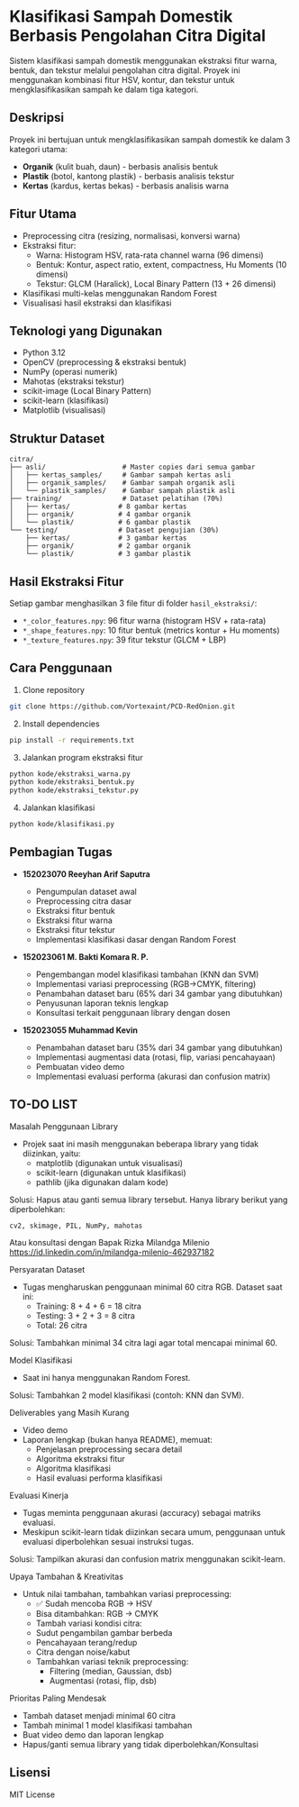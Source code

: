 # Klasifikasi Sampah Domestik Berbasis Pengolahan Citra Digital

Sistem klasifikasi sampah domestik menggunakan ekstraksi fitur warna, bentuk, dan tekstur melalui pengolahan citra digital. Proyek ini menggunakan kombinasi fitur HSV, kontur, dan tekstur untuk mengklasifikasikan sampah ke dalam tiga kategori.

## Deskripsi

Proyek ini bertujuan untuk mengklasifikasikan sampah domestik ke dalam 3 kategori utama:
- **Organik** (kulit buah, daun) - berbasis analisis bentuk
- **Plastik** (botol, kantong plastik) - berbasis analisis tekstur
- **Kertas** (kardus, kertas bekas) - berbasis analisis warna

## Fitur Utama

- Preprocessing citra (resizing, normalisasi, konversi warna)
- Ekstraksi fitur:
  - Warna: Histogram HSV, rata-rata channel warna (96 dimensi)
  - Bentuk: Kontur, aspect ratio, extent, compactness, Hu Moments (10 dimensi)
  - Tekstur: GLCM (Haralick), Local Binary Pattern (13 + 26 dimensi)
- Klasifikasi multi-kelas menggunakan Random Forest
- Visualisasi hasil ekstraksi dan klasifikasi

## Teknologi yang Digunakan

- Python 3.12
- OpenCV (preprocessing & ekstraksi bentuk)
- NumPy (operasi numerik)
- Mahotas (ekstraksi tekstur)
- scikit-image (Local Binary Pattern)
- scikit-learn (klasifikasi)
- Matplotlib (visualisasi)

## Struktur Dataset

```
citra/
├── asli/                   # Master copies dari semua gambar
│   ├── kertas_samples/     # Gambar sampah kertas asli
│   ├── organik_samples/    # Gambar sampah organik asli
│   └── plastik_samples/    # Gambar sampah plastik asli
├── training/               # Dataset pelatihan (70%)
│   ├── kertas/            # 8 gambar kertas
│   ├── organik/           # 4 gambar organik
│   └── plastik/           # 6 gambar plastik
└── testing/               # Dataset pengujian (30%)
    ├── kertas/            # 3 gambar kertas
    ├── organik/           # 2 gambar organik
    └── plastik/           # 3 gambar plastik
```

## Hasil Ekstraksi Fitur

Setiap gambar menghasilkan 3 file fitur di folder `hasil_ekstraksi/`:
- `*_color_features.npy`: 96 fitur warna (histogram HSV + rata-rata)
- `*_shape_features.npy`: 10 fitur bentuk (metrics kontur + Hu moments)
- `*_texture_features.npy`: 39 fitur tekstur (GLCM + LBP)

## Cara Penggunaan

1. Clone repository
```bash
git clone https://github.com/Vortexaint/PCD-RedOnion.git
```

2. Install dependencies
```bash
pip install -r requirements.txt
```

3. Jalankan program ekstraksi fitur
```bash
python kode/ekstraksi_warna.py
python kode/ekstraksi_bentuk.py
python kode/ekstraksi_tekstur.py
```

4. Jalankan klasifikasi
```bash
python kode/klasifikasi.py
```

## Pembagian Tugas

- **152023070 Reeyhan Arif Saputra**
  - Pengumpulan dataset awal
  - Preprocessing citra dasar
  - Ekstraksi fitur bentuk
  - Ekstraksi fitur warna
  - Ekstraksi fitur tekstur
  - Implementasi klasifikasi dasar dengan Random Forest

- **152023061 M. Bakti Komara R. P.**
  - Pengembangan model klasifikasi tambahan (KNN dan SVM)
  - Implementasi variasi preprocessing (RGB→CMYK, filtering)
  - Penambahan dataset baru (65% dari 34 gambar yang dibutuhkan)
  - Penyusunan laporan teknis lengkap
  - Konsultasi terkait penggunaan library dengan dosen

- **152023055 Muhammad Kevin**
  - Penambahan dataset baru (35% dari 34 gambar yang dibutuhkan)
  - Implementasi augmentasi data (rotasi, flip, variasi pencahayaan)
  - Pembuatan video demo
  - Implementasi evaluasi performa (akurasi dan confusion matrix)

## TO-DO LIST
Masalah Penggunaan Library
- Projek saat ini masih menggunakan beberapa library yang tidak diizinkan, yaitu:
  - matplotlib (digunakan untuk visualisasi)
  - scikit-learn (digunakan untuk klasifikasi)
  - pathlib (jika digunakan dalam kode)

Solusi: Hapus atau ganti semua library tersebut. Hanya library berikut yang diperbolehkan:
```
cv2, skimage, PIL, NumPy, mahotas
```
Atau konsultasi dengan Bapak Rizka Milandga Milenio
https://id.linkedin.com/in/milandga-milenio-462937182

Persyaratan Dataset
- Tugas mengharuskan penggunaan minimal 60 citra RGB. Dataset saat ini:
  - Training: 8 + 4 + 6 = 18 citra
  - Testing: 3 + 2 + 3 = 8 citra
  - Total: 26 citra

Solusi: Tambahkan minimal 34 citra lagi agar total mencapai minimal 60.

Model Klasifikasi
- Saat ini hanya menggunakan Random Forest.

Solusi: Tambahkan 2 model klasifikasi (contoh: KNN dan SVM).

Deliverables yang Masih Kurang
- Video demo
- Laporan lengkap (bukan hanya README), memuat:
  - Penjelasan preprocessing secara detail
  - Algoritma ekstraksi fitur
  - Algoritma klasifikasi
  - Hasil evaluasi performa klasifikasi

Evaluasi Kinerja
- Tugas meminta penggunaan akurasi (accuracy) sebagai matriks evaluasi.
- Meskipun scikit-learn tidak diizinkan secara umum, penggunaan untuk evaluasi diperbolehkan sesuai instruksi tugas.

Solusi: Tampilkan akurasi dan confusion matrix menggunakan scikit-learn.

Upaya Tambahan & Kreativitas
- Untuk nilai tambahan, tambahkan variasi preprocessing:
  - ✅ Sudah mencoba RGB → HSV
  - Bisa ditambahkan: RGB → CMYK
  - Tambah variasi kondisi citra:
  - Sudut pengambilan gambar berbeda
  - Pencahayaan terang/redup
  - Citra dengan noise/kabut
  - Tambahkan variasi teknik preprocessing:
    - Filtering (median, Gaussian, dsb)
    - Augmentasi (rotasi, flip, dsb)

Prioritas Paling Mendesak
- Tambah dataset menjadi minimal 60 citra
- Tambah minimal 1 model klasifikasi tambahan
- Buat video demo dan laporan lengkap
- Hapus/ganti semua library yang tidak diperbolehkan/Konsultasi

## Lisensi

MIT License